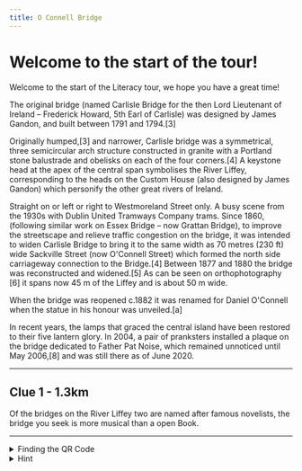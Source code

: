 ```yaml
---
title: O Connell Bridge
---
```


# Welcome to the start of the tour!

Welcome to the start of the Literacy tour, we hope you have a great time!

The original bridge (named Carlisle Bridge for the then Lord Lieutenant of Ireland – Frederick Howard, 5th Earl of Carlisle) was designed by James Gandon, and built between 1791 and 1794.[3]

Originally humped,[3] and narrower, Carlisle bridge was a symmetrical, three semicircular arch structure constructed in granite with a Portland stone balustrade and obelisks on each of the four corners.[4] A keystone head at the apex of the central span symbolises the River Liffey, corresponding to the heads on the Custom House (also designed by James Gandon) which personify the other great rivers of Ireland.


Straight on or left or right to Westmoreland Street only. A busy scene from the 1930s with Dublin United Tramways Company trams.
Since 1860, (following similar work on Essex Bridge – now Grattan Bridge), to improve the streetscape and relieve traffic congestion on the bridge, it was intended to widen Carlisle Bridge to bring it to the same width as 70 metres (230 ft) wide Sackville Street (now O'Connell Street) which formed the north side carriageway connection to the Bridge.[4] Between 1877 and 1880 the bridge was reconstructed and widened.[5] As can be seen on orthophotography [6] it spans now 45 m of the Liffey and is about 50 m wide.

When the bridge was reopened c.1882 it was renamed for Daniel O'Connell when the statue in his honour was unveiled.[a]

In recent years, the lamps that graced the central island have been restored to their five lantern glory. In 2004, a pair of pranksters installed a plaque on the bridge dedicated to Father Pat Noise, which remained unnoticed until May 2006,[8] and was still there as of June 2020.

---

## Clue 1 - 1.3km

Of the bridges on the River Liffey two are named after famous novelists, the bridge you seek is more musical than a open Book.  

---


<details>
<summary>
Finding the QR Code</summary>On the south of the bridge, a pole which controls the flow of the two wheelers.
<details><summary>Can't find the QR Code?</summary>
Occasionally they will disappear but you can Click here for next <a href="https://www.hinttours.com/jwuy">clue</a> </details>
</details>


<details>
<summary>Hint</summary> A famous work of the Author Waiting for Godot

<details><summary>Spoiler</summary> Samuel Beckkett Bridge
<div class="mapouter"><div class="gmap_canvas"><iframe width="600" height="500" id="gmap_canvas" src="https://maps.google.com/maps?q=samuell%20beckett%20bridge&t=&z=13&ie=UTF8&iwloc=&output=embed" frameborder="0" scrolling="no" marginheight="0" marginwidth="0"></iframe><a href="https://www.whatismyip-address.com"></a><br><style>.mapouter{position:relative;text-align:right;height:500px;width:600px;}</style><a href="https://www.embedgooglemap.net">how to add map to website</a><style>.gmap_canvas {overflow:hidden;background:none!important;height:500px;width:600px;}</style></div></div>
</details>
